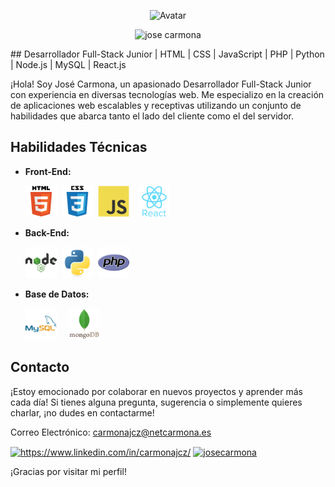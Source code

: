 <p align="center">
  <img src="https://www.netcarmona.es/assets/img/photo-perfil.png" alt="Avatar" width="100"/>
</p>

<p align="center">
  <img src="https://images.cooltext.com/5683909.gif" alt="jose carmona" width="500"/>
</p>
## Desarrollador Full-Stack Junior | HTML | CSS | JavaScript | PHP | Python | Node.js | MySQL | React.js

¡Hola! Soy José Carmona, un apasionado Desarrollador Full-Stack Junior con experiencia en diversas tecnologías web. Me especializo en la creación de aplicaciones web escalables y receptivas utilizando un conjunto de habilidades que abarca tanto el lado del cliente como el del servidor.

## Habilidades Técnicas

- **Front-End:**
  
    <p><img src="https://raw.githubusercontent.com/devicons/devicon/master/icons/html5/html5-original-wordmark.svg" alt="html5" width="50" height="50"/>&nbsp;
    <img src="https://raw.githubusercontent.com/devicons/devicon/master/icons/css3/css3-original-wordmark.svg" alt="css3" width="50" height="50"/>&nbsp;
    <img src="https://raw.githubusercontent.com/devicons/devicon/master/icons/javascript/javascript-original.svg" alt="javascript" width="50" height="50"/>&nbsp;&nbsp;&nbsp;
    <img src="https://raw.githubusercontent.com/devicons/devicon/master/icons/react/react-original-wordmark.svg" alt="react" width="50" height="50"/></p> 

- **Back-End:**
  <p>
    <img src="https://raw.githubusercontent.com/devicons/devicon/master/icons/nodejs/nodejs-original-wordmark.svg" alt="nodejs" width="50" height="50"/>&nbsp;
    <img src="https://raw.githubusercontent.com/devicons/devicon/master/icons/python/python-original.svg" alt="python" width="50" height="50"/>&nbsp;
    <img src="https://raw.githubusercontent.com/devicons/devicon/master/icons/php/php-original.svg" alt="php" width="50" height="50"/>
  </p>

- **Base de Datos:**
  <p>
    <img src="https://raw.githubusercontent.com/devicons/devicon/master/icons/mysql/mysql-original-wordmark.svg" alt="mysql" width="50" height="50"/> &nbsp;  &nbsp;         
    <img src="https://raw.githubusercontent.com/devicons/devicon/master/icons/mongodb/mongodb-original-wordmark.svg" alt="mongodb" width="50" height="50"/>
  </p>

## Contacto

¡Estoy emocionado por colaborar en nuevos proyectos y aprender más cada día! Si tienes alguna pregunta, sugerencia o simplemente quieres charlar, ¡no dudes en contactarme!

Correo Electrónico: carmonajcz@netcarmona.es
<p align="left">
<a href="https://www.linkedin.com/in/carmonajcz" target="blank"><img align="center" src="https://raw.githubusercontent.com/rahuldkjain/github-profile-readme-generator/master/src/images/icons/Social/linked-in-alt.svg" alt="https://www.linkedin.com/in/carmonajcz/" height="30" width="40" /></a>
<a href="https://www.youtube.com/channel/UCGAjG0qlq_NIBn9bOChmc2Q" target="_blank"><img align="center" src="https://raw.githubusercontent.com/rahuldkjain/github-profile-readme-generator/master/src/images/icons/Social/youtube.svg" alt="josecarmona" height="30" width="40" /></a>
</p>

¡Gracias por visitar mi perfil!

